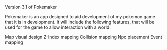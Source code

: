 Version 3.1 of Pokemaker

Pokemaker is an app designed to aid development of my pokemon game that it is in development.
It will include the following features, that will be used for the game to allow interaction with a world:
 
Map visual design
Z-Index mapping
Collision mapping
Npc placement
Event mapping

